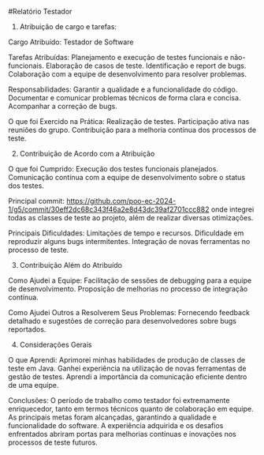 #Relatório Testador
1. Atribuição de cargo e tarefas:

Cargo Atribuído: Testador de Software

Tarefas Atribuídas:
    Planejamento e execução de testes funcionais e não-funcionais.
    Elaboração de casos de teste.
    Identificação e report de bugs.
    Colaboração com a equipe de desenvolvimento para resolver problemas.

Responsabilidades:
    Garantir a qualidade e a funcionalidade do código.
    Documentar e comunicar problemas técnicos de forma clara e concisa.
    Acompanhar a correção de bugs.

O que foi Exercido na Prática:
    Realização de testes.
    Participação ativa nas reuniões do grupo.
    Contribuição para a melhoria contínua dos processos de teste.

2. Contribuição de Acordo com a Atribuição

O que foi Cumprido:
    Execução dos testes funcionais planejados.
    Comunicação contínua com a equipe de desenvolvimento sobre o status dos testes.

Principal commit:
    https://github.com/poo-ec-2024-1/g5/commit/30eff2dc68c343f46a2e8d43dc39af2701ccc882 onde integrei todas as classes de teste ao projeto, além de realizar diversas otimizações.

Principais Dificuldades:
    Limitações de tempo e recursos.
    Dificuldade em reproduzir alguns bugs intermitentes.
    Integração de novas ferramentas no processo de teste.

3. Contribuição Além do Atribuído

Como Ajudei a Equipe:
    Facilitação de sessões de debugging para a equipe de desenvolvimento.
    Proposição de melhorias no processo de integração contínua.

Como Ajudei Outros a Resolverem Seus Problemas:
    Fornecendo feedback detalhado e sugestões de correção para desenvolvedores sobre bugs reportados.

4. Considerações Gerais

O que Aprendi:
    Aprimorei minhas habilidades de produção de classes de teste em Java.
    Ganhei experiência na utilização de novas ferramentas de gestão de testes.
    Aprendi a importância da comunicação eficiente dentro de uma equipe.

Conclusões:
O período de trabalho como testador foi extremamente enriquecedor, tanto em termos técnicos quanto de colaboração em equipe. As principais metas foram alcançadas, garantindo a qualidade e funcionalidade do software. A experiência adquirida e os desafios enfrentados abriram portas para melhorias contínuas e inovações nos processos de teste futuros.
